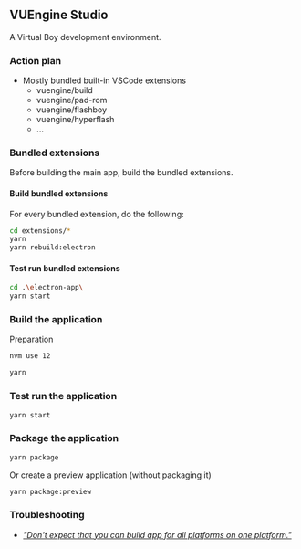 ## VUEngine Studio

A Virtual Boy development environment.

### Action plan

- Mostly bundled built-in VSCode extensions
  - vuengine/build
  - vuengine/pad-rom
  - vuengine/flashboy
  - vuengine/hyperflash
  - ...

### Bundled extensions

Before building the main app, build the bundled extensions.

#### Build bundled extensions

For every bundled extension, do the following:

```sh
cd extensions/*
yarn
yarn rebuild:electron
```

#### Test run bundled extensions

```sh
cd .\electron-app\
yarn start
```

### Build the application

Preparation

```sh
nvm use 12
```

```sh
yarn
```

### Test run the application

```sh
yarn start
```

### Package the application

```sh
yarn package
```

Or create a preview application (without packaging it)

```sh
yarn package:preview
```

### Troubleshooting

- [_"Don't expect that you can build app for all platforms on one platform."_](https://www.electron.build/multi-platform-build)
